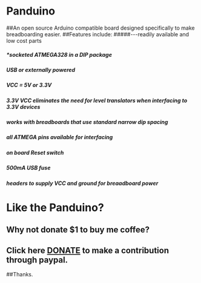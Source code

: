 # Panduino
##An open source Arduino compatible board designed specifically to make breadboarding easier.
##Features include:
#####---readily available and low cost parts
#####  *socketed ATMEGA328 in a DIP package
#####	USB or externally powered
#####	VCC = 5V or 3.3V 
#####	3.3V VCC eliminates the need for level translators when interfacing to 3.3V devices
#####	works with breadboards that use standard narrow dip spacing
#####	all ATMEGA pins available for interfacing
#####	on board Reset switch
#####	500mA USB fuse
#####	headers to supply VCC and ground for breaadboard power	

# Like the Panduino?
## Why not donate $1 to buy me coffee?
## Click here [DONATE](https://nopcode00.blogspot.ca/ "Donate") to make a contribution through paypal.

##Thanks. 
